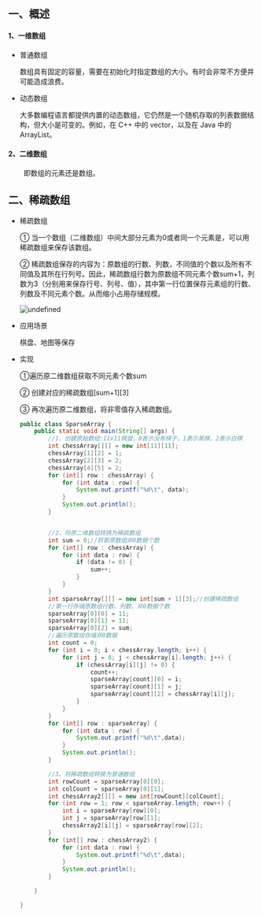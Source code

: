 ## 		一、概述

#### 1、一维数组

- 普通数组

  数组具有固定的容量，需要在初始化时指定数组的大小。有时会非常不方便并可能造成浪费。

- 动态数组

  大多数编程语言都提供内置的动态数组，它仍然是一个随机存取的列表数据结构，但大小是可变的。例如，在 C++ 中的 vector，以及在 Java 中的 ArrayList。

#### 2、二维数组

        即数组的元素还是数组。

## 二、稀疏数组

- 稀疏数组

  ① 当一个数组（二维数组）中间大部分元素为0或者同一个元素是，可以用稀疏数组来保存该数组。

  ② 稀疏数组保存的内容为：原数组的行数、列数，不同值的个数以及所有不同值及其所在行列号。因此，稀疏数组行数为原数组不同元素个数sum+1，列数为3（分别用来保存行号、列号、值），其中第一行位置保存元素组的行数、列数及不同元素个数。从而缩小占用存储规模。

  ![undefined](http://ww1.sinaimg.cn/large/006evuW4gy1g9be3dy0m9j30k00cuab4.jpg)

- 应用场景

  棋盘、地图等保存

- 实现

  ①遍历原二维数组获取不同元素个数sum

  ② 创建对应的稀疏数组[sum+1][3]

  ③ 再次遍历原二维数组，将非零值存入稀疏数组。

  ```java
  public class SparseArray {
      public static void main(String[] args) {
          //1、创建原始数组:11x11棋盘，0表示没有棋子，1表示黑棋，2表示白棋
          int chessArray[][] = new int[11][11];
          chessArray[1][2] = 1;
          chessArray[2][3] = 2;
          chessArray[4][5] = 2;
          for (int[] row : chessArray) {
              for (int data : row) {
                  System.out.printf("%d\t", data);
              }
              System.out.println();
          }
  
  
          //2、将原二维数组转换为稀疏数组
          int sum = 0;//获取原数组非0数据个数
          for (int[] row : chessArray) {
              for (int data : row) {
                  if (data != 0) {
                      sum++;
                  }
              }
          }
          int sparseArray[][] = new int[sum + 1][3];//创建稀疏数组
          //第一行存储原数组行数、列数、非0数据个数
          sparseArray[0][0] = 11;
          sparseArray[0][1] = 11;
          sparseArray[0][2] = sum;
          //遍历原数组存储非0数据
          int count = 0;
          for (int i = 0; i < chessArray.length; i++) {
              for (int j = 0; j < chessArray[i].length; j++) {
                  if (chessArray[i][j] != 0) {
                      count++;
                      sparseArray[count][0] = i;
                      sparseArray[count][1] = j;
                      sparseArray[count][2] = chessArray[i][j];
                  }
              }
          }
          for (int[] row : sparseArray) {
              for (int data : row) {
                  System.out.printf("%d\t",data);
              }
              System.out.println();
          }
  
          //3、将稀疏数组转换为普通数组
          int rowCount = sparseArray[0][0];
          int colCount = sparseArray[0][1];
          int chessArray2[][] = new int[rowCount][colCount];
          for (int row = 1; row < sparseArray.length; row++) {
              int i = sparseArray[row][0];
              int j = sparseArray[row][1];
              chessArray2[i][j] = sparseArray[row][2];
          }
          for (int[] row : chessArray2) {
              for (int data : row) {
                  System.out.printf("%d\t",data);
              }
              System.out.println();
          }

      }
  
  }
  ```

  

  






